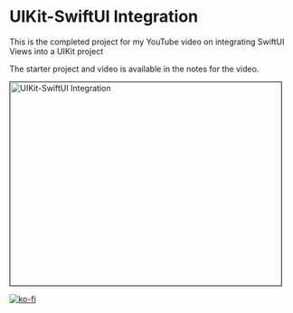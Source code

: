 # UIKit-SwiftUI Integration	

This is the completed project for my YouTube video on integrating SwiftUI Views into a UIKit project

The starter project and video is available in the notes for the video.

<a href="http://www.youtube.com/watch?feature=player_embedded&v=9urhPz9OGzQ
" target="_blank"><img src="http://img.youtube.com/vi/9urhPz9OGzQ/0.jpg" 
alt="UIKit-SwiftUI Integration" width="480" height="360" border="1" /></a>

[![ko-fi](https://www.ko-fi.com/img/githubbutton_sm.svg)](https://ko-fi.com/Z8Z22WRVG)

